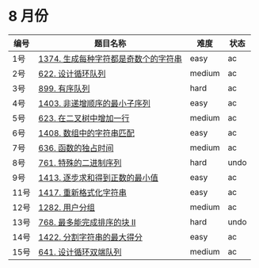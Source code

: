 # 8 月份

**编号**|**题目名称**|**难度**|**状态**
--------|------------|--------|--------
1号|[1374. 生成每种字符都是奇数个的字符串](./第1题%201347.%20生成每种字符都是奇数个的字符串)|easy|ac
2号|[622. 设计循环队列](./第2题%20622.%20设计循环队列)|medium|ac
3号|[899. 有序队列](./第3题%20899.%20有序队列)|hard|ac
4号|[1403. 非递增顺序的最小子序列](./第4题%201403.%20非递增顺序的最小子序列)|easy|ac
5号|[623. 在二叉树中增加一行](./第5题%20623.%20在二叉树中增加一行)|medium|ac
6号|[1408. 数组中的字符串匹配](./第6题%201408.%20数组中的字符串匹配)|easy|ac
7号|[636. 函数的独占时间](./第7题%20636.%20函数的独占时间)|medium|ac
8号|[761. 特殊的二进制序列](./第8题%20761.%20特殊的二进制序列)|hard|undo
9号|[1413. 逐步求和得到正数的最小值](./第9题%201413.%20逐步求和得到正数的最小值)|easy|ac
11号|[1417. 重新格式化字符串](./第11题%201417.%20重新格式化字符串)|easy|ac
12号|[1282. 用户分组](./第12题%201282.%20用户分组)|medium|ac
13号|[768. 最多能完成排序的块 II](./第13题%20768.%20最多能完成排序的块%20II)|hard|undo
14号|[1422. 分割字符串的最大得分](./第14题%201422.%20分割字符串的最大得分)|easy|ac
15号|[641. 设计循环双端队列](./第15题%20641.%20设计循环双端队列)|medium|ac
